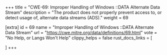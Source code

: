 +++
title = "CWE-69: Improper Handling of Windows ::DATA Alternate Data Stream"
description	= "The product does not properly prevent access to, or detect usage of, alternate data streams (ADS)."
weight = 69

[extra]
id = 69
name = "Improper Handling of Windows ::DATA Alternate Data Stream"
url = "https://cwe.mitre.org/data/definitions/69.html"
vote = "No Help, or Langs Won't Help"
clippy_helps = false
rust_docs_links = [
	
]
+++

